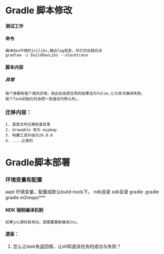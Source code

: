 # Gradle 脚本修改

#### 测试工作


#### 命令
	编译dev环境的jnilibs,输出log信息，并打印出错日志
	gradlew -i buildDevLibs --stacktrace

	


#### 脚本内容

##### 异常
	每个类都有每个类的异常。抛出后会把全局的结果设为false,认为本次编译失败。
	每个Task初始化时会把一些值设为默认的。、



### 迁移内容：

	1. 某某文件迁移到某目录
	2. drawable 改为 mipmap 
	3. 构建工具升级为24.0.0
	4. ....之类的
    


# Gradle脚本部署

### 环境变量和配置

aapt 环境变量，配置成默认build-tools下。
ndk目录
sdk目录
gradle .gradle
gradle m2respo***



#### NDK 强制编译机制
    如果jni源码有改动，就需要重新编译Jni。


#### 遗留：
1. 怎么让task有返回值，让sh知道该任务的成功与失败？
